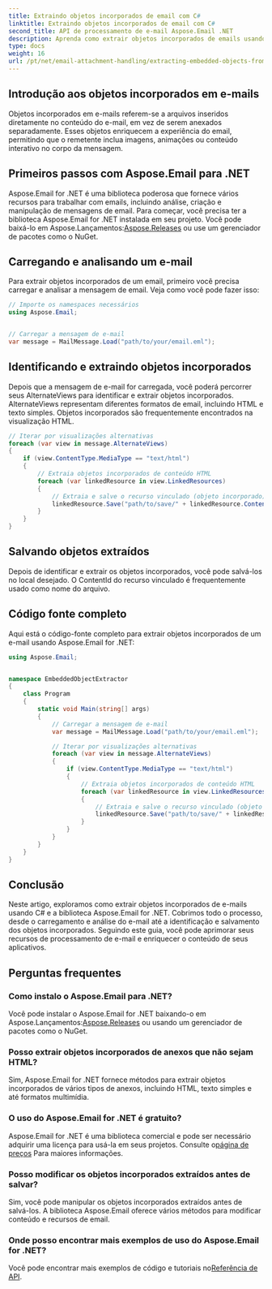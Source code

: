 ```yaml
---
title: Extraindo objetos incorporados de email com C#
linktitle: Extraindo objetos incorporados de email com C#
second_title: API de processamento de e-mail Aspose.Email .NET
description: Aprenda como extrair objetos incorporados de emails usando C# e Aspose.Email for .NET. Guia passo a passo com exemplos de código.
type: docs
weight: 16
url: /pt/net/email-attachment-handling/extracting-embedded-objects-from-email-with-csharp/
---
```


## Introdução aos objetos incorporados em e-mails

Objetos incorporados em e-mails referem-se a arquivos inseridos diretamente no conteúdo do e-mail, em vez de serem anexados separadamente. Esses objetos enriquecem a experiência do email, permitindo que o remetente inclua imagens, animações ou conteúdo interativo no corpo da mensagem.

## Primeiros passos com Aspose.Email para .NET

 Aspose.Email for .NET é uma biblioteca poderosa que fornece vários recursos para trabalhar com emails, incluindo análise, criação e manipulação de mensagens de email. Para começar, você precisa ter a biblioteca Aspose.Email for .NET instalada em seu projeto. Você pode baixá-lo em Aspose.Lançamentos:[Aspose.Releases](https://releases.aspose.com/email/net/) ou use um gerenciador de pacotes como o NuGet.

## Carregando e analisando um e-mail

Para extrair objetos incorporados de um email, primeiro você precisa carregar e analisar a mensagem de email. Veja como você pode fazer isso:

```csharp
// Importe os namespaces necessários
using Aspose.Email;


// Carregar a mensagem de e-mail
var message = MailMessage.Load("path/to/your/email.eml");
```

## Identificando e extraindo objetos incorporados

Depois que a mensagem de e-mail for carregada, você poderá percorrer seus AlternateViews para identificar e extrair objetos incorporados. AlternateViews representam diferentes formatos de email, incluindo HTML e texto simples. Objetos incorporados são frequentemente encontrados na visualização HTML.

```csharp
// Iterar por visualizações alternativas
foreach (var view in message.AlternateViews)
{
    if (view.ContentType.MediaType == "text/html")
    {
        // Extraia objetos incorporados de conteúdo HTML
        foreach (var linkedResource in view.LinkedResources)
        {
            // Extraia e salve o recurso vinculado (objeto incorporado)
            linkedResource.Save("path/to/save/" + linkedResource.ContentId);
        }
    }
}
```

## Salvando objetos extraídos

Depois de identificar e extrair os objetos incorporados, você pode salvá-los no local desejado. O ContentId do recurso vinculado é frequentemente usado como nome do arquivo.

## Código fonte completo

Aqui está o código-fonte completo para extrair objetos incorporados de um e-mail usando Aspose.Email for .NET:

```csharp
using Aspose.Email;


namespace EmbeddedObjectExtractor
{
    class Program
    {
        static void Main(string[] args)
        {
            // Carregar a mensagem de e-mail
            var message = MailMessage.Load("path/to/your/email.eml");

            // Iterar por visualizações alternativas
            foreach (var view in message.AlternateViews)
            {
                if (view.ContentType.MediaType == "text/html")
                {
                    // Extraia objetos incorporados de conteúdo HTML
                    foreach (var linkedResource in view.LinkedResources)
                    {
                        // Extraia e salve o recurso vinculado (objeto incorporado)
                        linkedResource.Save("path/to/save/" + linkedResource.ContentId);
                    }
                }
            }
        }
    }
}
```

## Conclusão

Neste artigo, exploramos como extrair objetos incorporados de e-mails usando C# e a biblioteca Aspose.Email for .NET. Cobrimos todo o processo, desde o carregamento e análise do e-mail até a identificação e salvamento dos objetos incorporados. Seguindo este guia, você pode aprimorar seus recursos de processamento de e-mail e enriquecer o conteúdo de seus aplicativos.

## Perguntas frequentes

### Como instalo o Aspose.Email para .NET?

 Você pode instalar o Aspose.Email for .NET baixando-o em Aspose.Lançamentos:[Aspose.Releases](https://releases.aspose.com/email/net/) ou usando um gerenciador de pacotes como o NuGet. 

### Posso extrair objetos incorporados de anexos que não sejam HTML?

Sim, Aspose.Email for .NET fornece métodos para extrair objetos incorporados de vários tipos de anexos, incluindo HTML, texto simples e até formatos multimídia.

### O uso do Aspose.Email for .NET é gratuito?

 Aspose.Email for .NET é uma biblioteca comercial e pode ser necessário adquirir uma licença para usá-la em seus projetos. Consulte o[página de preços](https://purchase.aspose.com/pricing/email/net) Para maiores informações.

### Posso modificar os objetos incorporados extraídos antes de salvar?

Sim, você pode manipular os objetos incorporados extraídos antes de salvá-los. A biblioteca Aspose.Email oferece vários métodos para modificar conteúdo e recursos de email.

### Onde posso encontrar mais exemplos de uso do Aspose.Email for .NET?

 Você pode encontrar mais exemplos de código e tutoriais no[Referência de API](https://reference.aspose.com/email/net/). 